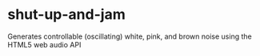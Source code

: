 shut-up-and-jam
===============

Generates controllable (oscillating) white, pink, and brown noise using the HTML5 web audio API
